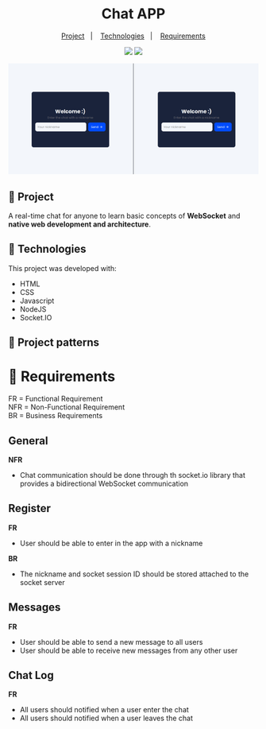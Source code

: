 <h1 align="center">Chat APP</h1>

<p align="center">
  <a href="#star2-project">Project</a>&nbsp;&nbsp;&nbsp;|&nbsp;&nbsp;&nbsp;
  <a href="#rocket-technologies">Technologies</a>&nbsp;&nbsp;&nbsp;|&nbsp;&nbsp;&nbsp;
  <a href="#scroll-requirements">Requirements</a>
</p>

<p align="center">
  <img src="http://img.shields.io/badge/made%20by-gabrielribeirof-004dfc?style=for-the-badge">
  <img src="http://img.shields.io/github/license/gabrielribeirof/chat?style=for-the-badge&color=004dfc">
</p>

<p align="center">
  <img src="./.github/preview.gif">
</p>

## :star2: Project

A real-time chat for anyone to learn basic concepts of **WebSocket** and **native web development and architecture**.

## :rocket: Technologies

This project was developed with:

- HTML
- CSS
- Javascript
- NodeJS
- Socket.IO

## :rocket: Project patterns



# :scroll: Requirements

FR = Functional Requirement
<br/>
NFR = Non-Functional Requirement
<br/>
BR = Business Requirements
<br/>

## General

**NFR**

- Chat communication should be done through th socket.io library that provides a bidirectional WebSocket communication

## Register

**FR**

- User should be able to enter in the app with a nickname

**BR**

- The nickname and socket session ID should be stored attached to the socket server

## Messages

**FR**

- User should be able to send a new message to all users
- User should be able to receive new messages from any other user

## Chat Log

**FR**

- All users should notified when a user enter the chat
- All users should notified when a user leaves the chat

